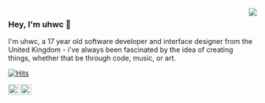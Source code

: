<img align='right' src="https://lanyard-profile-readme.vercel.app/api/673477059904929802?bg=00000000">

### Hey, I'm uhwc 👋

I'm uhwc, a 17 year old software developer and interface designer from the United Kingdom - i've always been fascinated by the idea of creating things, whether that be through code, music, or art.

[![Hits](https://hits.seeyoufarm.com/api/count/incr/badge.svg?url=https%3A%2F%2Fgithub.com%2Fuhwc&count_bg=%23555555&title_bg=%23555555&icon=github.svg&icon_color=%23E7E7E7&title=visitors&edge_flat=false)](https://kiht.sh)

<a href="https://kie.ac/" target="_blank">
  <img align="left" width="22px" alt="Web" src="https://upload.wikimedia.org/wikipedia/commons/5/56/Chain_link_icon_slanted.png"/>
</a>
<a href="https://letterboxd.com/uhwc" target="_blank">
  <img align="left" width="22px" alt="Letterboxd" src="https://a.ltrbxd.com/logos/letterboxd-decal-dots-neg-mono.svg" />
</a>
<br />
